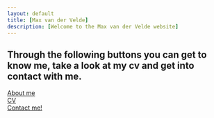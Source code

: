 ```yaml
---
layout: default
title: [Max van der Velde]
description: [Welcome to the Max van der Velde website]
---
```


## Through the following buttons you can get to know me, take a look at my cv and get into contact with me.

[About me](https://maxvandervelde.github.io/About%20me/about_me)                         
[CV](https://https://maxvandervelde.github.io/CV/CV)              
[Contact me!](mailto:m.e.vandervelde@uu.nl)

